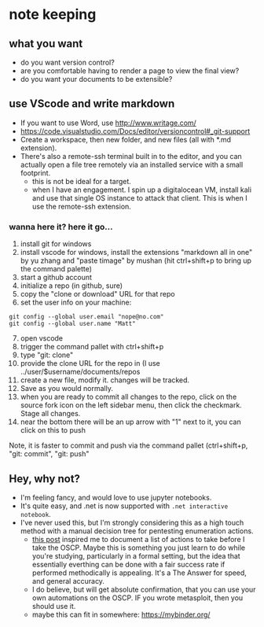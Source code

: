 # note keeping

## what you want

* do you want version control?
* are you comfortable having to render a page to view the final view?
* do you want your documents to be extensible?

## use VScode and write markdown

* If you want to use Word, use http://www.writage.com/
* https://code.visualstudio.com/Docs/editor/versioncontrol#_git-support
* Create a workspace, then new folder, and new files (all with *.md extension).
* There's also a remote-ssh terminal built in to the editor, and you can actually open a file tree remotely via an installed service with a small footprint.
  * this is not be ideal for a target.
  * when I have an engagement. I spin up a digitalocean VM, install kali and use that single OS instance to attack that client.  This is when I use the remote-ssh extension.

### wanna here it?  here it go...

1. install git for windows
2. install vscode for windows, install the extensions "markdown all in one" by yu zhang and "paste timage" by mushan (hit ctrl+shift+p to bring up the command palette)
3. start a github account
4. initialize a repo (in github, sure)
5. copy the "clone or download" URL for that repo
6. set the user info on your machine:
```
git config --global user.email "nope@no.com"
git config --global user.name "Matt"
```
7. open vscode
8. trigger the command pallet with ctrl+shift+p
9. type "git: clone"
10. provide the clone URL for the repo in (I use ../user/$username/documents/repos
11. create a new file, modify it.  changes will be tracked.
12. Save as you would normally.
12. when you are ready to commit all changes to the repo, click on the source fork icon on the left sidebar menu, then click the checkmark.  Stage all changes.
14. near the bottom there will be an up arrow with "1" next to it, you can click on this to push

Note, it is faster to commit and push via the command pallet (ctrl+shift+p, "git: commit", "git: push"


## Hey, why not?

* I'm feeling fancy, and would love to use jupyter notebooks.
* It's quite easy, and .net is now supported with `.net interactive notebook`.
* I've never used this, but I'm strongly considering this as a high touch method with a manual decision tree for pentesting enumeration actions.
    * [this post](https://www.reddit.com/r/oscp/comments/gb4k83/htb_bashed_and_my_learnings_oscp_journey/) inspired me to document a list of actions to take before I take the OSCP.  Maybe this is something you just learn to do while you're studying, particularly in a formal setting, but the idea that essentially everthing can be done with a fair success rate if performed methodically is appealing.  It's a The Answer for speed, and general accuracy.
    * I do believe, but will get absolute confirmation, that you can use your own automations on the OSCP.  IF you wrote metasploit, then you should use it.
    * maybe this can fit in somewhere: https://mybinder.org/
